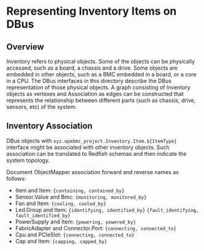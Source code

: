 # Representing Inventory Items on DBus

## Overview

Inventory refers to physical objects. Some of the objects can be physically
accessed, such as a board, a chassis and a drive. Some objects are embedded in
other objects, such as a BMC embedded in a board, or a core in a CPU. The DBus
interfaces in this directory describe the DBus representation of those physical
objects. A graph consisting of Inventory objects as vertexes and Association as
edges can be constructed that represents the relationship between different
parts (such as chassis, drive, sensors, etc) of the system.

## Inventory Association

DBus objects with `xyz.opebmc_project.Inventory.Item.${ItemType}` interface
might be associated with other inventory objects. Such association can be
translated to Redfish schemas and then indicate the system topology.

Document ObjectMapper association forward and reverse names as follows:

- Item and Item: `{containing, contained_by}`
- Sensor.Value and Bmc: `{monitoring, monitored_by}`
- Fan and Item: `{cooling, cooled_by}`
- Led.Group and Item: `{identifying, identified_by}`
  `{fault_identifying, fault_identified_by}`
- PowerSupply and Item: `{powering, powered_by}`
- FabricAdapter and Connector.Port: `{connecting, connected_to}`
- Cpu and PCIeSlot: `{connecting, connected_to}`
- Cap and Item: `{capping, capped_by}`
